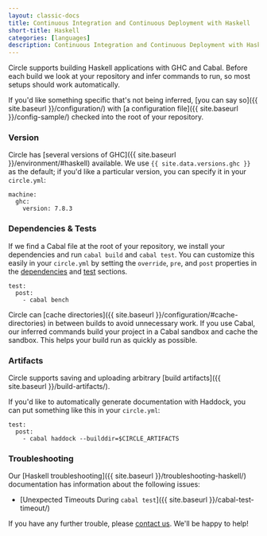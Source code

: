 ```yaml
---
layout: classic-docs
title: Continuous Integration and Continuous Deployment with Haskell
short-title: Haskell
categories: [languages]
description: Continuous Integration and Continuous Deployment with Haskell
---
```


Circle supports building Haskell applications with GHC and Cabal. Before each
build we look at your repository and infer commands to run, so most
setups should work automatically.

If you'd like something specific that's not being inferred,
[you can say so]({{ site.baseurl }}/configuration/) with
[a configuration file]({{ site.baseurl }}/config-sample/)
checked into the root of your repository.

### Version

Circle has
[several versions of GHC]({{ site.baseurl }}/environment/#haskell)
available. We use `{{ site.data.versions.ghc }}`
as the default; if you'd like a particular version, you
can specify it in your `circle.yml`:

```
machine:
  ghc:
    version: 7.8.3
```

### Dependencies & Tests

If we find a Cabal file at the root of your repository, we install your
dependencies and run `cabal build` and `cabal test`.
You can customize this easily in your `circle.yml` by setting
the `override`, `pre`, and `post` properties in the
[dependencies]({{site.baseurl}}/configuration/#dependencies)
and [test]({{site.baseurl}}/configuration/#test) sections.

```
test:
  post:
    - cabal bench
```

Circle can [cache directories]({{ site.baseurl }}/configuration/#cache-directories)
in between builds to avoid unnecessary work. If you use Cabal, our inferred
commands build your project in a Cabal sandbox and cache the sandbox.
This helps your build run as quickly as possible.

### Artifacts

Circle supports saving and uploading arbitrary
[build artifacts]({{ site.baseurl }}/build-artifacts/).

If you'd like to automatically generate documentation with Haddock,
you can put something like this in your `circle.yml`:

```
test:
  post:
    - cabal haddock --builddir=$CIRCLE_ARTIFACTS
```

### Troubleshooting

Our [Haskell troubleshooting]({{ site.baseurl }}/troubleshooting-haskell/)
documentation has information about the following issues:

*  [Unexpected Timeouts During `cabal test`]({{ site.baseurl }}/cabal-test-timeout/)

If you have any further trouble, please [contact us](mailto:sayhi@circleci.com).
We'll be happy to help!
